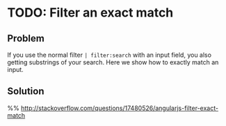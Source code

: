 # TODO: Filter an exact match

## Problem

If you use the normal filter `| filter:search` with an input field, you also getting
substrings of your search. Here we show how to exactly match an input.


## Solution

%% http://stackoverflow.com/questions/17480526/angularjs-filter-exact-match
